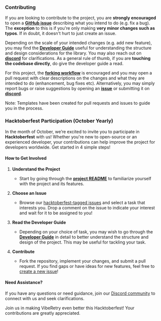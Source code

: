 ### Contributing

If you are looking to contribute to the project, you are **strongly encouraged** to open a [**GitHub issue**](https://github.com/vibe-engineers/landing-page/issues) describing what you intend to do (e.g. fix a bug). The **exception** to this is if you're only making **very minor changes such as typos**. If in doubt, it doesn't hurt to just create an issue.

Depending on the scale of your intended changes (e.g. add new feature), you may find the [**Developer Guide**](https://github.com/vibe-engineers/landing-page/blob/main/docs/DeveloperGuide.md) useful for understanding the structure and design considerations for the library. You may also reach out on [**discord**](https://discord.gg/dBW35GBCPZ) for clarifications. As a general rule of thumb, if you are **touching the codebase directly**, do give the developer guide a read.

For this project, the [**forking workflow**](https://www.atlassian.com/git/tutorials/comparing-workflows/forking-workflow) is encouraged and you may open a pull request with clear descriptions on the changes and what they are intended to do (enhancement, bug fixes etc). Alternatively, you may simply report bugs or raise suggestions by opening an [**issue**](https://github.com/vibe-engineers/landing-page/issues) or submitting it on [**discord**](https://discord.gg/dBW35GBCPZ).

Note: Templates have been created for pull requests and issues to guide you in the process.

### Hacktoberfest Participation (October Yearly)

In the month of October, we’re excited to invite you to participate in **Hacktoberfest** with us! Whether you're new to open-source or an experienced developer, your contributions can help improve the project for developers worldwide. Get started in 4 simple steps!

#### How to Get Involved

1. **Understand the Project**
    - Start by going through the [**project README**](https://github.com/vibe-engineers/landing-page/blob/main/README.md) to familiarize yourself with the project and its features.

2. **Choose an Issue**
    - Browse our [hacktoberfest-tagged issues](https://github.com/vibe-engineers/landing-page/issues?q=is%3Aissue+is%3Aopen+label%3Ahacktoberfest) and select a task that interests you. Drop a comment on the issue to indicate your interest and wait for it to be assigned to you!

3. **Read the Developer Guide**
    - Depending on your choice of task, you may wish to go through the [**Developer Guide**](https://github.com/vibe-engineers/landing-page/blob/main/docs/DeveloperGuide.md) in detail to better understand the structure and design of the project. This may be useful for tackling your task.

4. **Contribute**
   - Fork the repository, implement your changes, and submit a pull request. If you find gaps or have ideas for new features, feel free to [create a new issue](https://github.com/vibe-engineers/landing-page/issues/new)!

#### Need Assistance?

If you have any questions or need guidance, join our [Discord community](https://discord.gg/dBW35GBCPZ) to connect with us and seek clarifications.

Join us in making VibeRetry even better this Hacktoberfest! Your contributions are greatly appreciated.
